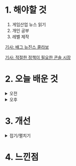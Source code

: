 
# 1. 해야할 것

1. 게임산업 뉴스 읽기 
2. 개인 공부  
3. 레벨 제작

[기사: 배그 뉴진스 콜라보](https://www.gameple.co.kr/news/articleView.html?idxno=209853)

[기사: 적절한 정책이 필요한 콘솔 시장](https://www.gameple.co.kr/news/articleView.html?idxno=209847)

# 2. 오늘 배운 것

<details>
<summary>오전</summary>

## 오늘의 뉴스
### 배그 뉴진스 콜라보
![image](https://github.com/JM94Ent/TIL-WIL/assets/143363550/62c599e4-34bc-4eb2-8e73-98eeb42b6e27)
```
확실한 인기 IP가 있으면 이용하는게 좋다.
뉴진스라는 스타 아이돌을 이용해서 적절하게 팬들을 게임으로 유도한 게 마음에 든다.
뉴진스 팬이 아니더라도 노래나 이름정도는 알고 있고 해당 춤을 출 수 있는 배그는 IP를 이용해서 효과적인 콜라보를 진행했다.
이쁘고 매력적이면 수요가 생긴다.
```

### 적절한 정책이 있어야 콘솔 시장 열릴것
![image](https://github.com/JM94Ent/TIL-WIL/assets/143363550/1863850e-692d-413f-b542-78679cd5e075)
```
게임에 대한 부정적 인식을 만든 건 정부 정책이 그렇게 유도한 것이라고 생각하는 나로서는
실질적인 지원정책이 필요하다고 목소리가 나오는 현 상황까지 온 것이 좋다고 생각한다.
```


■ 따듯하고 신비한 어드벤처, '인투 디 엠버랜드' 20일 얼리액세스
개발사 타이니 로어와 데달릭 엔터테인먼트는 따뜻하고 신비로운 어드벤쳐 게임 '인투 디 엠버랜드'를 오늘 스팀 얼리 액세스로 출시했습니다. 얼리 액세스 기간 동안 업데이트에는 게임을 전반적으로 다듬는 것뿐만 아니라 새로운 플레이어 캐릭터 및 애완동물들, 추가 생물군계 및 이벤트, 장신구나 도구 등이 추가되어 게임을 지속적으로 성장시킬 예정입니다.

■ 中 휩쓴 모바일 MOBA '아너 오브 킹즈', 글로벌 출시 
티미 스튜디오와 텐센트의 글로벌 퍼블리싱 브랜드 레벨 인피니티는 '아너 오브 킹즈(Honor of Kings)'를 한국의 iOS와 안드로이드 플랫폼에 20일 공식 출시했다고 발표했습니다. 출시를 기념해 신규 플레이어들이 자신만의 게임 스타일을 발견할 수 있도록 1달 동안 신규 영웅 손책을 포함한 전체 영웅 캐릭터 86명에 대한 무료 체험 이벤트가 진행됩니다.

■ DK가 개발한 新RTS '배틀 에이스', 26일 CBT 
언캡드 게임즈(Uncapped Games)는 RTS 장르의 핵심 재미를 더욱 풍성하게 즐길 수 있는 새로운 PC RTS 게임 '배틀 에이스(Battle Aces)'의 비공개 베타테스트(CBT)를 한국시간 기준 6월 26일 목표로 준비중이라고 금일 밝혔습니다. 쇼매치에서는 자동화된 자원 수집과 즉각적인 유닛 생성 등 편리한 콘텐츠들을 비롯해 대규모 군대를 제어하고 기동하는 재미를 강조한 플레이가 공개된 바 있습니다.

■ 룽투코리아-아이톡시, '슈퍼걸스 대전'으로 베트남 공략
모바일 게임 전문 퍼블리셔 룽투코리아는 게임 리퍼블리셔 아이톡시와 전략적 협력 MOU를 체결하고 베트남 모바일 게임시장을 적극 공략하겠다고 20일 밝혔습니다. 이번 전략적 협력 MOU를 통해 양사는 베트남 모바일 게임시장을 공략하기 위해 아이톡시가 23년말 국내 출시한 서브컬쳐 RPG '슈퍼걸스 대전'을 베트남 게임시장에 런칭할 예정입니다.

■ 나이언틱, 혼합현실 위한 차세대 지도 구축 플랫폼 내놔
Niantic(나이언틱)은 현재와 미래의 혼합 현실을 위한 차세대 지도 구축을 위해 새로운 웹 기반 비주얼 플랫폼인 'Niantic Studio(나이언틱 스튜디오)'를 공개했다고 20일 밝혔습니다. 이러한 흐름에 맞춰 Keyhole에서 Google Earth, Google Maps, 최초의 Niantic 게임에 이르기까지 지도 구축과 위치 기반 관련 경험과 기술을 활용, 콘텐츠 제작자가 손쉽게 몰입형 위치 기반 경험을 구축할 수 있도록 새로운 플랫폼 'Niantic Studio'를 선보입니 
다.

■ 하숙생이 전부 미녀입니다만? 
스토리타코가 쓰리와이코프레이션의 유튜브 채널 ‘밀크필름’ IP를 활용한 게임 ‘하숙생이 전부 미녀입니다만?’ 텀블벅 펀딩을 시작했습니다. 게임은 등장인물을 실사로 촬영한 '풀 모션 비디오(FMV; Full Motion Video)' 장르로 제작되며 게이머의 선택에 따라 다양한 분기의 스토리가 마치 드라마처럼 동영상으로 진행됩니다. 해피 엔딩, 배드 엔딩 뿐 아니라, 진척도에 따라 숨겨진 히든 엔딩, 트루 엔딩에도 이를 수 있습니다.

■ 스토브에 라그가? 스마일게이트, '라그나로크' 채널링 
스마일게이트가 그라비티의 PC MMORPG '라그나로크 온라인'의 스토브 채널링 서비스를 예고하고 사전예약을 실시한다고 19일(수) 밝혔습니다. 스토브는 '라그나로크 온라인'의 채널링에 앞서 '라그나로크 온라인' 스토브 이용자에게 혜택을 지급하기 위한 사전예약 이벤트를 실시합니다.

■ PK 인디 축제, '빌드051 with 오렌지플래닛' 28일 개최
동서대학교 지방대학 활성화 사업단은 부산 정보산업진흥원의 후원과 인디부, 스마일게이트 오렌지플래닛 창업재단(이하 오렌지플래닛)의 주관으로 '2024 빌드051 with 오렌지플래닛' 행사를 개최한다고 발표했습니다. 빌드051 행사는 부산과 경남 지역의 인디 및 소규모 게임 개발사들이 모인 인디부에서 지역 게임 개발 생태계를 활성화시키기 위해 개최하고 있으며 지역 개발사는 물론 게임 전공 대학생들도 함께 전시에 참여하여 개발 중인 게임을 직접 시연하고 서로 리뷰하는 전시회와 포럼을 개최하는 행사로 지역내 인디 게임 개발자들의 네트워킹과 개발 역량 향상에 도움이 되고 있습니다.

■ AI부터 웹3까지, 서울메타위크2024 26일 코엑스 개최
디지털 테크토크 2024 서울메타위크(이하, 서울메타위크)가 오늘 6월 26일-27일 양일간 서울 코엑스에서 개최됩니다. 이번 서울메타위크는 핵심 키워드인 AI(인공지능)를 중심으로 Web3, 메타버스, XR 등 최신 기술과 트렌드에 대해 이야기하는 메인 컨퍼런스(2024 메타콘)와 다양한 사이드이벤트, 네트워킹 리셉션, 글로벌 기업들의 전시부스 등으로 구성됐습니다.

■ 최초 정식 라이선스, 쿠로코의 농구 Street Rivals 출시
FIVECROSS(파이브크로스)는 일본 인기 농구 애니메이션 원작의 농구 대전 모바일 게임 '쿠로코의 농구 Street Rivals'을 구글 플레이 스토어, 애플 앱스토어, 원스토어에서 정식 출시한다고 19일 밝혔습니다. '쿠로코의 농구 Street Rivals'는 정식 출시와 함께 기적의 세대 천재 3점 슈터 '미도리마 신타로'를 공개됐습니다.

■ 검은사막 하이델 연회, '프랑스 베이냑'서 열린다 
펄어비스가 6월 22일(토) 검은사막 모험가 행사 '2024 하이델 연회'를 '프랑스 베이냑'에서 개최합니다. 올해는 검은사막 10주년을 축하하고 감사의 의미를 담아 현실 속 하이델 도시 '프랑스 베이냑'에서 글로벌 모험가와 만납니다.

■ 스위치 메트로배니아 '더 나이트 위치' 7월 2일 패키지 발매
해외의 게임 제작, 배급사인 'Super Mega Team'과 'Shinyuden'은 '코멧소프트'와 협력해 Nintendo Switch 전용 슈팅 어드벤처 게임 "The Knight Witch(이하, 더 나이트 위치)" 패키지 버전을 7월 2일 (화) 한국어화 정식 발매하며 예약 판매를 시작했습니다. "더 나이트 위치"는 메트로배니아 스타일의 슈팅 어드벤처 게임입니다.

■ 90년대 범죄 영화 액션 '크라임 보스: 록케이 시티', 이제는 스팀에서
505게임즈는 개발사 인게임 스튜디오(INGAME STUDIOS)의 1인칭 슈팅 게임 크라임 보스: 록케이 시티 (Crime Boss: Rockay City)를 19일 스팀을 통해 공식 출시했습니다. 크라임 보스: 록케이 시티는 액션 세트피스, 구역 전쟁, 그리고 90년대 범죄 영화의 오버액션이 결합된 조직 범죄 스타일의 라이브 서비스 게임입니다.

■ 힐링 수족관 '어비스리움', 이번엔 클래식을 들으며 
위메이드커넥트가 신작 모바일 게임 '어비스리움 더 클래식'을 한국을 비롯한 글로벌 시장에 18일 출시했습니다. '어비스리움 더 클래식'은 위메이드커넥트가 2016년 출시해 6,500만 다운로드를 기록한 모바일게임 '어비스리움 IP를 활용한 작품으로 2020년 '어비스리움 폴'에 이은 세번째 오리지널 IP 시리즈입니다.
</details>


<details>
<summary>오후</summary>


</details>




# 3. 개선


<details>
<summary>접기/펼치기</summary>


</details>



# 4. 느낀점


